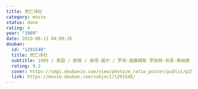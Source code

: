 ```yaml
---
title: 死亡诗社
category: movie
status: done
rating: 4
year: "1989"
date: 2019-08-11 04:09:35
douban:
  id: "1291548"
  title: 死亡诗社
  subtitle: 1989 / 美国 / 剧情 / 彼得·威尔 / 罗宾·威廉姆斯 罗伯特·肖恩·莱纳德
  rating: 9.2
  cover: https://img1.doubanio.com/view/photo/m_ratio_poster/public/p2575465690.jpg
  link: https://movie.douban.com/subject/1291548/
---
```



